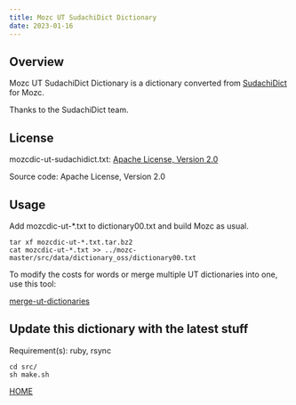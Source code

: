 ```yaml
---
title: Mozc UT SudachiDict Dictionary
date: 2023-01-16
---
```


## Overview

Mozc UT SudachiDict Dictionary is a dictionary converted from [SudachiDict](https://github.com/WorksApplications/SudachiDict) for Mozc.

Thanks to the SudachiDict team.

## License

mozcdic-ut-sudachidict.txt: [Apache License, Version 2.0](https://github.com/WorksApplications/SudachiDict/blob/develop/LEGAL)

Source code: Apache License, Version 2.0

## Usage

Add mozcdic-ut-*.txt to dictionary00.txt and build Mozc as usual.

```
tar xf mozcdic-ut-*.txt.tar.bz2
cat mozcdic-ut-*.txt >> ../mozc-master/src/data/dictionary_oss/dictionary00.txt
```

To modify the costs for words or merge multiple UT dictionaries into one, use this tool:

[merge-ut-dictionaries](https://github.com/utuhiro78/merge-ut-dictionaries)

## Update this dictionary with the latest stuff

Requirement(s): ruby, rsync

```
cd src/
sh make.sh
```

[HOME](http://linuxplayers.g1.xrea.com/mozc-ut.html)
